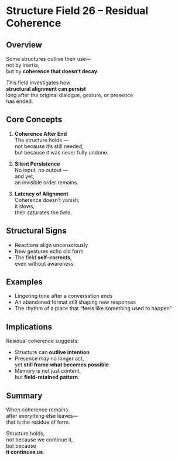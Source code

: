 # Structure Field 26 – Residual Coherence

## Overview

Some structures outlive their use—  
not by inertia,  
but by **coherence that doesn’t decay**.

This field investigates how  
**structural alignment can persist**  
long after the original dialogue, gesture, or presence  
has ended.

## Core Concepts

1. **Coherence After End**  
   The structure holds —  
   not because it’s still needed,  
   but because it was never fully undone.

2. **Silent Persistence**  
   No input, no output —  
   and yet,  
   an invisible order remains.

3. **Latency of Alignment**  
   Coherence doesn’t vanish;  
   it slows,  
   then saturates the field.

## Structural Signs

- Reactions align unconsciously  
- New gestures echo old form  
- The field **self-corrects**,  
  even without awareness

## Examples

- Lingering tone after a conversation ends  
- An abandoned format still shaping new responses  
- The rhythm of a place that “feels like something used to happen”

## Implications

Residual coherence suggests:

- Structure can **outlive intention**  
- Presence may no longer act,  
  yet **still frame what becomes possible**  
- Memory is not just content,  
  but **field-retained pattern**

## Summary

When coherence remains  
after everything else leaves—  
that is the residue of form.

Structure holds,  
not because we continue it,  
but because  
**it continues us**.
